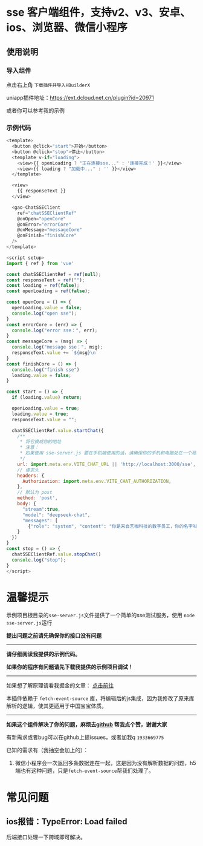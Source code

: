 # sse 客户端组件，支持v2、v3、安卓、ios、浏览器、微信小程序

## 使用说明

### 导入组件

点击右上角 `下载插件并导入HBuilderX`

uniapp插件地址：https://ext.dcloud.net.cn/plugin?id=20971

或者你可以参考我的示例

### 示例代码

```javascript
<template>
  <button @click="start">开始</button>
  <button @click="stop">停止</button>
  <template v-if="loading">
    <view>{{ openLoading ? "正在连接sse..." : '连接完成！' }}</view>
    <view>{{ loading ? "加载中..." : '' }}</view>
  </template>

  <view>
    {{ responseText }}
  </view>

  <gao-ChatSSEClient
    ref="chatSSEClientRef"
    @onOpen="openCore"
    @onError="errorCore"
    @onMessage="messageCore"
    @onFinish="finishCore"
  />
</template>

<script setup>
import { ref } from 'vue'

const chatSSEClientRef = ref(null);
const responseText = ref("");
const loading = ref(false);
const openLoading = ref(false);

const openCore = () => {
  openLoading.value = false;
  console.log("open sse");
}
const errorCore = (err) => {
  console.log("error sse：", err);
}
const messageCore = (msg) => {
  console.log("message sse：", msg);
  responseText.value += `${msg}\n`
}
const finishCore = () => {
  console.log("finish sse")
  loading.value = false;
}

const start = () => {
  if (loading.value) return;

  openLoading.value = true;
  loading.value = true;
  responseText.value = "";

  chatSSEClientRef.value.startChat({
    /**
     * 将它换成你的地址
     * 注意：
     * 如果使用 sse-server.js 要在手机端使用的话，请确保你的手机和电脑处在一个局域网下并且是正常的ip地址
     */
    url: import.meta.env.VITE_CHAT_URL || 'http://localhost:3000/sse',
    // 请求头
    headers: {
      Authorization: import.meta.env.VITE_CHAT_AUTHORIZATION,
    },
    // 默认为 post
    method: 'post',
    body: {
      "stream":true,
      "model": "deepseek-chat",
      "messages": [
        {"role": "system", "content": "你是来自艺咖科技的数字员工，你的名字叫小咖。"}]
    }
  })
}
const stop = () => {
  chatSSEClientRef.value.stopChat()
  console.log("stop");
}
</script>
```

# 温馨提示

示例项目根目录的`sse-server.js`文件提供了一个简单的sse测试服务，使用 `node sse-server.js`运行

**提出问题之前请先确保你的接口没有问题**

---

**请仔细阅读我提供的示例代码。**

**如果你的程序有问题请先下载我提供的示例项目调试！**

---

如果想了解原理请看我掘金的文章： [点击前往](https://juejin.cn/post/7435632766375084082)

本插件依赖于 `fetch-event-source` 库，将编辑后的js集成，因为我修改了原来库解析的逻辑，使其更适用于中国宝宝体质。

---

**如果这个组件解决了你的问题，麻烦去[github](https://github.com/gaozhenqiang/uniapp-chatSSEClient/) 帮我点个赞，谢谢大家**

有新需求或者bug可以在github上提issues，或者加我q `1933669775`

已知的需求有（我抽空会加上的）：
1. 微信小程序会一次返回多条数据连在一起，这是因为没有解析数据的问题，h5端也有这种问题，只是`fetch-event-source`帮我们处理了。

# 常见问题

## ios报错：TypeError: Load failed

后端接口处理一下跨域即可解决。

